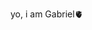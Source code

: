 yo, i am Gabriel🫀

<!---
0b1t0uch1ha/0b1t0uch1ha is a ✨ special ✨ repository because its `README.md` (this file) appears on your GitHub profile.
You can click the Preview link to take a look at your changes.
--->
